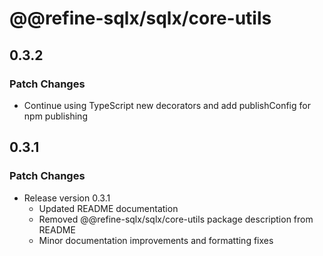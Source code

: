 # @@refine-sqlx/sqlx/core-utils

## 0.3.2

### Patch Changes

- Continue using TypeScript new decorators and add publishConfig for npm publishing

## 0.3.1

### Patch Changes

- Release version 0.3.1
  - Updated README documentation
  - Removed @@refine-sqlx/sqlx/core-utils package description from README
  - Minor documentation improvements and formatting fixes
